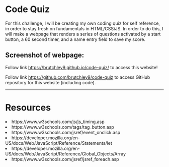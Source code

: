 # Code Quiz

For this challenge, I will be creating my own coding quiz for self reference, in order to stay fresh on fundamentals in HTML/CSS/JS. In order to do this, I will make a webpage that renders a series of questions activated by a start button, a 60 second timer, and a name entry field to save my score.

Screenshot of webpage:
<img src="">
---

Follow link https://brutchley9.github.io/code-quiz/ to access this website!

Follow link https://github.com/brutchley9/code-quiz to access GitHub repository for this website (including code).

---

# Resources

<li>https://www.w3schools.com/js/js_timing.asp</li>

<li>https://www.w3schools.com/tags/tag_button.asp</li>

<li>https://www.w3schools.com/jsref/event_onclick.asp</li>

<li>https://developer.mozilla.org/en-US/docs/Web/JavaScript/Reference/Statements/let</li>

<li>https://developer.mozilla.org/en-US/docs/Web/JavaScript/Reference/Global_Objects/Array</li>

<li>https://www.w3schools.com/jsref/jsref_foreach.asp</li>